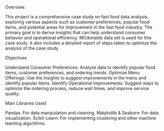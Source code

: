 Overview.

This project is a comprehensive case study on fast food data analysis, exploring various aspects such as customer preferences, popular food items, and potential areas for improvement in the fast food industry. 
The primary goal is to derive insights that can help understand consumer behavior and operational efficiency.
MCdonalds data set is used for this case study.
It also includes a detailed report of steps taken to optimize the analysis of the case study .

Objectives

Understand Consumer Preferences: Analyze data to identify popular food items, customer preferences, and ordering trends.
Optimize Menu Offerings: Use the insights to suggest improvements in the menu and identify popular items.
Identify Operational Improvements: Suggest ways to optimize the ordering process, reduce wait times, and improve service quality.

Main Libraries Used

Pandas: For data manipulation and cleaning.
Matplotlib & Seaborn: For data visualization.
Scikit-Learn: For implementing clustering and other machine learning algorithms.
